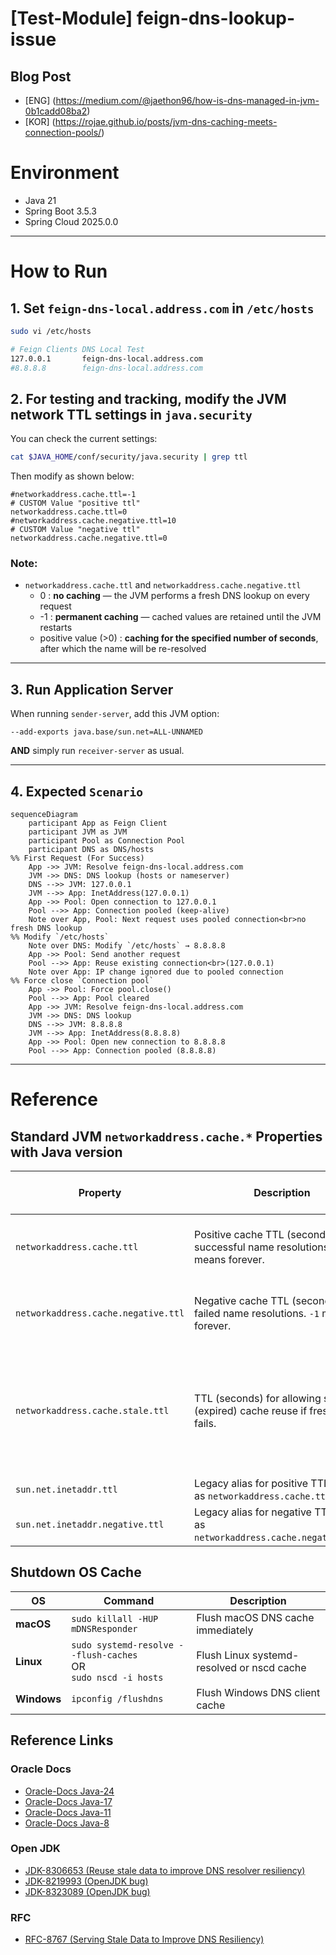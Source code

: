 # [Test-Module] feign-dns-lookup-issue
## Blog Post
- [ENG] (https://medium.com/@jaethon96/how-is-dns-managed-in-jvm-0b1cadd08ba2)
- [KOR] (https://rojae.github.io/posts/jvm-dns-caching-meets-connection-pools/)

# Environment

- Java 21
- Spring Boot 3.5.3
- Spring Cloud 2025.0.0

---

# How to Run

## 1. Set `feign-dns-local.address.com` in `/etc/hosts`

```sh
sudo vi /etc/hosts

# Feign Clients DNS Local Test
127.0.0.1       feign-dns-local.address.com
#8.8.8.8        feign-dns-local.address.com
```

## 2. For testing and tracking, modify the JVM network TTL settings in `java.security`

You can check the current settings:

```sh
cat $JAVA_HOME/conf/security/java.security | grep ttl
```

Then modify as shown below:

```properties
#networkaddress.cache.ttl=-1
# CUSTOM Value "positive ttl"
networkaddress.cache.ttl=0
#networkaddress.cache.negative.ttl=10
# CUSTOM Value "negative ttl"
networkaddress.cache.negative.ttl=0
```

### Note:

- `networkaddress.cache.ttl` and `networkaddress.cache.negative.ttl`
    - 0 : **no caching** — the JVM performs a fresh DNS lookup on every request
    - -1 : **permanent caching** — cached values are retained until the JVM restarts
    - positive value (>0) : **caching for the specified number of seconds**, after which the name will be re-resolved

---

## 3. Run Application Server

When running `sender-server`, add this JVM option:

```shell
--add-exports java.base/sun.net=ALL-UNNAMED
```

__AND__ simply run `receiver-server` as usual.

---

## 4. Expected `Scenario`

```mermaid
sequenceDiagram
    participant App as Feign Client
    participant JVM as JVM
    participant Pool as Connection Pool
    participant DNS as DNS/hosts
%% First Request (For Success)
    App ->> JVM: Resolve feign-dns-local.address.com
    JVM ->> DNS: DNS lookup (hosts or nameserver)
    DNS -->> JVM: 127.0.0.1
    JVM -->> App: InetAddress(127.0.0.1)
    App ->> Pool: Open connection to 127.0.0.1
    Pool -->> App: Connection pooled (keep-alive)
    Note over App, Pool: Next request uses pooled connection<br>no fresh DNS lookup
%% Modify `/etc/hosts`
    Note over DNS: Modify `/etc/hosts` → 8.8.8.8
    App ->> Pool: Send another request
    Pool -->> App: Reuse existing connection<br>(127.0.0.1)
    Note over App: IP change ignored due to pooled connection
%% Force close `Connection pool`
    App ->> Pool: Force pool.close()
    Pool -->> App: Pool cleared
    App ->> JVM: Resolve feign-dns-local.address.com
    JVM ->> DNS: DNS lookup
    DNS -->> JVM: 8.8.8.8
    JVM -->> App: InetAddress(8.8.8.8)
    App ->> Pool: Open new connection to 8.8.8.8
    Pool -->> App: Connection pooled (8.8.8.8)
```

---

# Reference

## Standard JVM `networkaddress.cache.*` Properties with Java version

| Property                            | Description                                                                       | Default | Java Version Introduced | Status     | Java Proposal Reference                                                                                                                                                                                                                                               |
|-------------------------------------|-----------------------------------------------------------------------------------|---------|-------------------------|------------|-----------------------------------------------------------------------------------------------------------------------------------------------------------------------------------------------------------------------------------------------------------------------|
| `networkaddress.cache.ttl`          | Positive cache TTL (seconds) for successful name resolutions. `-1` means forever. | `-1`    | JDK 1.4+                | Standard   | introduced in JDK 1.4, no JEP (java.security standard)                                                                                                                                                                                                                |
| `networkaddress.cache.negative.ttl` | Negative cache TTL (seconds) for failed name resolutions. `-1` means forever.     | `10`    | JDK 1.4+                | Standard   | introduced in JDK 1.4, no JEP (java.security standard)                                                                                                                                                                                                                |
| `networkaddress.cache.stale.ttl`    | TTL (seconds) for allowing stale (expired) cache reuse if fresh lookup fails.     | `0`     | JDK 17+                 | Standard   | [JDK-8306653 (Reuse stale data to improve DNS resolver resiliency)](https://bugs.openjdk.org/browse/JDK-8306653) AND [Oracle-Docs Java-24](https://docs.oracle.com/en/java/javase/24/docs/api/java.base/java/net/doc-files/net-properties.html#address-cache-heading) |
| `sun.net.inetaddr.ttl`              | Legacy alias for positive TTL (same as `networkaddress.cache.ttl`).               | n/a     | pre-JDK 1.4             | Deprecated | no JEP                                                                                                                                                                                                                                                                |
| `sun.net.inetaddr.negative.ttl`     | Legacy alias for negative TTL (same as `networkaddress.cache.negative.ttl`).      | n/a     | pre-JDK 1.4             | Deprecated | no JEP                                                                                                                                                                                                                                                                |

## Shutdown OS Cache

| OS          | Command                                                             | Description                                |
|-------------|---------------------------------------------------------------------|--------------------------------------------|
| **macOS**   | `sudo killall -HUP mDNSResponder`                                   | Flush macOS DNS cache immediately          |
| **Linux**   | `sudo systemd-resolve --flush-caches`<br>OR<br>`sudo nscd -i hosts` | Flush Linux systemd-resolved or nscd cache |
| **Windows** | `ipconfig /flushdns`                                                | Flush Windows DNS client cache             |

## Reference Links

### Oracle Docs

- [Oracle-Docs Java-24](https://docs.oracle.com/en/java/javase/24/docs/api/java.base/java/net/doc-files/net-properties.html#address-cache-heading)
- [Oracle-Docs Java-17](https://docs.oracle.com/en/java/javase/17/docs/api/java.base/java/net/doc-files/net-properties.html)
- [Oracle-Docs Java-11](https://docs.oracle.com/en/java/javase/11/docs/api/java.base/java/net/doc-files/net-properties.html)
- [Oracle-Docs Java-8](https://docs.oracle.com/javase/8/docs/technotes/guides/net/properties.html)

### Open JDK

- [JDK-8306653 (Reuse stale data to improve DNS resolver resiliency)](https://bugs.openjdk.org/browse/JDK-8306653)
- [JDK-8219993 (OpenJDK bug)](https://bugs.openjdk.org/browse/JDK-8219993)
- [JDK-8323089 (OpenJDK bug)](https://bugs.openjdk.org/browse/JDK-8323089)

### RFC

- [RFC-8767 (Serving Stale Data to Improve DNS Resiliency)](https://www.rfc-editor.org/rfc/rfc8767)
